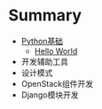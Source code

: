 # Summary

* [Python基础](README.md)
    * [Hello World](hello-world.md)
* 开发辅助工具
* 设计模式
* OpenStack组件开发
* Django模块开发

